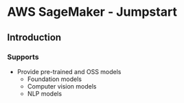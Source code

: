 # AWS SageMaker - Jumpstart

## Introduction
### Supports
- Provide pre-trained and OSS models
    - Foundation models
    - Computer vision models
    - NLP models
